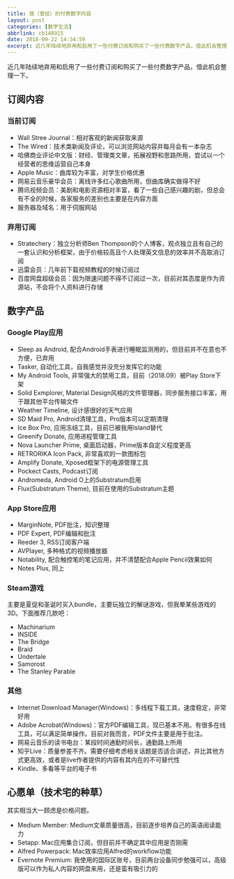 ```yaml
---
title: 我（曾经）的付费数字内容
layout: post
categories: [数字生活]
abbrlink: cb148915
date: 2018-09-22 14:34:59
excerpt: 近几年陆续地弃用和启用了一些付费订阅和购买了一些付费数字产品，借此机会整理一下。
---
```



近几年陆续地弃用和启用了一些付费订阅和购买了一些付费数字产品，借此机会整理一下。

## 订阅内容

### 当前订阅

- Wall Stree Journal：相对客观的新闻获取来源
- The Wired：技术类新闻及评论，可以浏览网站内容并每月会有一本杂志
- 哈佛商业评论中文版：财经、管理类文章，拓展视野和思路所用，尝试以一个经营者的思维运营自己本身
- Apple Music：曲库较为丰富，对学生价格优惠
- 网易云音乐豪华会员：离线许多红心歌曲所用，但曲库确实做得不好
- 腾讯视频会员：美剧和电影资源相对丰富，看了一些自己感兴趣的剧，但总会有不全的时候，各家服务的差别也主要是在内容方面
- 服务器及域名：用于伺服网站

### 弃用订阅

- Stratechery：独立分析师Ben Thompson的个人博客，观点独立且有自己的一套认识和分析框架，由于价格较高且个人处理英文信息的效率并不高取消订阅
- 迅雷会员：几年前下载视频教程的时候订阅过
- 百度网盘超级会员：因为限速问题不得不订阅过一次，目前对其态度是作为资源站，不会将个人资料进行存储

## 数字产品

### Google Play应用

- Sleep as Android, 配合Android手表进行睡眠监测用的，但目前并不在意也不方便，已弃用
- Tasker, 自动化工具，自我感觉并没充分发挥它的功能
- My Android Tools, 非常强大的禁用工具，目前（2018.09）被Play Store下架
- Solid Exmplorer, Material Design风格的文件管理器，同步服务接口丰富，用于跟其他平台传输文件
- Weather Timeline, 设计感很好的天气应用
- SD Maid Pro, Android清理工具，Pro版本可以定期清理
- Ice Box Pro, 应用冻结工具，目前已被我用Island替代
- Greenify Donate, 应用进程管理工具
- Nova Launcher Prime, 桌面启动器，Prime版本自定义程度更高
- RETRORIKA Icon Pack, 非常喜欢的一款图标包
- Amplify Donate, Xposed框架下的电源管理工具
- Pockect Casts, Podcast订阅
- Andromeda, Android O上的Substratum启用
- Flux(Substratum Theme), 目前在使用的Substratum主题

### App Store应用

- MarginNote, PDF批注，知识整理
- PDF Expert, PDF编辑和批注
- Reeder 3, RSS订阅客户端
- AVPlayer, 多种格式的视频播放器
- Notability, 配合触控笔的笔记应用，并不清楚配合Apple Pencil效果如何
- Notes Plus, 同上

### Steam游戏

主要是夏促和圣诞时买入bundle，主要玩独立的解谜游戏，但我晕某些游戏的3D。下面推荐几款吧：

- Machinarium
- INSIDE
- The Bridge
- Braid
- Undertale
- Samorost
- The Stanley Parable

### 其他

- Internet Download Manager(Windows)：多线程下载工具，速度稳定，非常好用
- Adobe Acrobat(Windows)：官方PDF编辑工具，现已基本不用。有很多在线工具，可以满足简单操作。目前对我而言，PDF文件主要是用于批注。
- 网易云音乐的读书电台：某段时间通勤时间长，通勤路上所用
- 知乎Live：质量参差不齐。需要仔细考虑相关话题是否适合讲述，并比其他方式更高效，或者是live作者提供的内容有其内在的不可替代性
- Kindle、多看等平台的电子书

## 心愿单（技术宅的种草）

其实相当大一顾虑是价格问题。

- Medium Member: Medium文章质量很高，目前逐步培养自己的英语阅读能力
- Setapp: Mac应用集合订阅，但目前并不确定其中应用是否刚需
- Alfred Powerpack: Mac效率应用Alfred的workflow功能
- Evernote Premium: 我使用的国际区账号，目前两台设备同步勉强可以，高级版可以作为私人内容的网盘来用，还是蛮有吸引力的